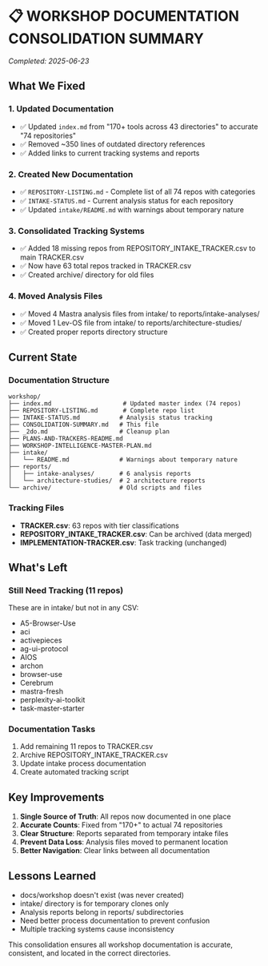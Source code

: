 # 📋 WORKSHOP DOCUMENTATION CONSOLIDATION SUMMARY

*Completed: 2025-06-23*

## What We Fixed

### 1. **Updated Documentation**
- ✅ Updated `index.md` from "170+ tools across 43 directories" to accurate "74 repositories"
- ✅ Removed ~350 lines of outdated directory references
- ✅ Added links to current tracking systems and reports

### 2. **Created New Documentation**
- ✅ `REPOSITORY-LISTING.md` - Complete list of all 74 repos with categories
- ✅ `INTAKE-STATUS.md` - Current analysis status for each repository
- ✅ Updated `intake/README.md` with warnings about temporary nature

### 3. **Consolidated Tracking Systems**
- ✅ Added 18 missing repos from REPOSITORY_INTAKE_TRACKER.csv to main TRACKER.csv
- ✅ Now have 63 total repos tracked in TRACKER.csv
- ✅ Created archive/ directory for old files

### 4. **Moved Analysis Files**
- ✅ Moved 4 Mastra analysis files from intake/ to reports/intake-analyses/
- ✅ Moved 1 Lev-OS file from intake/ to reports/architecture-studies/
- ✅ Created proper reports directory structure

## Current State

### Documentation Structure
```
workshop/
├── index.md                    # Updated master index (74 repos)
├── REPOSITORY-LISTING.md       # Complete repo list
├── INTAKE-STATUS.md           # Analysis status tracking
├── CONSOLIDATION-SUMMARY.md   # This file
├── _2do.md                    # Cleanup plan
├── PLANS-AND-TRACKERS-README.md
├── WORKSHOP-INTELLIGENCE-MASTER-PLAN.md
├── intake/
│   └── README.md              # Warnings about temporary nature
├── reports/
│   ├── intake-analyses/       # 6 analysis reports
│   └── architecture-studies/  # 2 architecture reports
└── archive/                   # Old scripts and files
```

### Tracking Files
- **TRACKER.csv**: 63 repos with tier classifications
- **REPOSITORY_INTAKE_TRACKER.csv**: Can be archived (data merged)
- **IMPLEMENTATION-TRACKER.csv**: Task tracking (unchanged)

## What's Left

### Still Need Tracking (11 repos)
These are in intake/ but not in any CSV:
- A5-Browser-Use
- aci
- activepieces
- ag-ui-protocol
- AIOS
- archon
- browser-use
- Cerebrum
- mastra-fresh
- perplexity-ai-toolkit
- task-master-starter

### Documentation Tasks
1. Add remaining 11 repos to TRACKER.csv
2. Archive REPOSITORY_INTAKE_TRACKER.csv
3. Update intake process documentation
4. Create automated tracking script

## Key Improvements

1. **Single Source of Truth**: All repos now documented in one place
2. **Accurate Counts**: Fixed from "170+" to actual 74 repositories
3. **Clear Structure**: Reports separated from temporary intake files
4. **Prevent Data Loss**: Analysis files moved to permanent location
5. **Better Navigation**: Clear links between all documentation

## Lessons Learned

- docs/workshop doesn't exist (was never created)
- intake/ directory is for temporary clones only
- Analysis reports belong in reports/ subdirectories
- Need better process documentation to prevent confusion
- Multiple tracking systems cause inconsistency

This consolidation ensures all workshop documentation is accurate, consistent, and located in the correct directories.